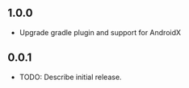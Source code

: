 ## 1.0.0

* Upgrade gradle plugin and support for AndroidX

## 0.0.1

* TODO: Describe initial release.
